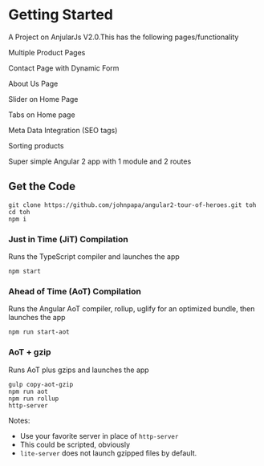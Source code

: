 # Getting Started
A Project on AnjularJs V2.0.This has the following pages/functionality

Multiple Product Pages

Contact Page with Dynamic Form

About Us Page

Slider on Home Page

Tabs on Home page

Meta Data Integration (SEO tags)

Sorting products

Super simple Angular 2 app with 1 module and 2 routes 

## Get the Code
```
git clone https://github.com/johnpapa/angular2-tour-of-heroes.git toh
cd toh
npm i
```

### Just in Time (JiT) Compilation

Runs the TypeScript compiler and launches the app

```
npm start
```

### Ahead of Time (AoT) Compilation 

Runs the Angular AoT compiler, rollup, uglify for an optimized bundle, then launches the app

```
npm run start-aot
```

### AoT + gzip 

Runs AoT plus gzips and launches the app 

```
gulp copy-aot-gzip
npm run aot
npm run rollup
http-server
```

Notes:
- Use your favorite server in place of `http-server`
- This could be scripted, obviously
- `lite-server` does not launch gzipped files by default.


